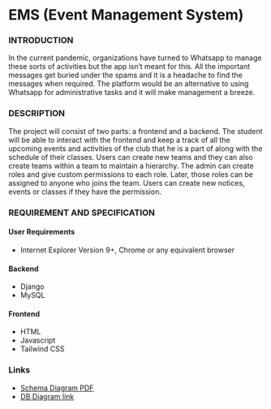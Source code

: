 # EMS (Event Management System)

### INTRODUCTION
In the current pandemic, organizations have turned to Whatsapp to manage these sorts of activities but the app isn’t meant for this. All the important messages get buried under the spams and it is a headache to find the messages when required. The platform would be an alternative to using Whatsapp for administrative tasks and it will make management a breeze.

### DESCRIPTION
The project will consist of two parts: a frontend and a backend. The student will be able to interact with the frontend and keep a track of all the upcoming events and activities of the club that he is a part of along with the schedule of their classes. Users can create new teams and they can also create teams within a team to maintain a hierarchy. The admin can create roles and give custom permissions to each role. Later, those roles can be assigned to anyone who joins the team. Users can create new notices, events or classes if they have the permission.

### REQUIREMENT AND SPECIFICATION
#### User Requirements
- Internet Explorer Version 9+, Chrome or any equivalent browser

#### Backend
- Django
- MySQL

#### Frontend
- HTML
- Javascript
- Tailwind CSS

### Links
- [Schema Diagram PDF](https://drive.google.com/file/d/163IhvRYj-V-m5IeCiI4JFjI8fJp7b8A4/view?usp=sharing)
- [DB Diagram link](https://dbdiagram.io/d/6202471685022f4ee5583f54)
